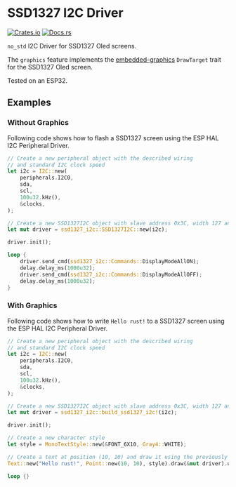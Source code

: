 # SSD1327 I2C Driver

[![Crates.io](https://img.shields.io/crates/v/ssd1327-i2c.svg)](https://crates.io/crates/ssd1327-i2c)
[![Docs.rs](https://img.shields.io/docsrs/ssd1327-i2c.svg)](https://docs.rs/ssd1327-i2c)

`no_std` I2C Driver for SSD1327 Oled screens.

The `graphics` feature implements the [embedded-graphics](https://crates.io/crates/embedded-graphics) `DrawTarget` trait for the SSD1327 Oled screen.

Tested on an ESP32.

## Examples

### Without Graphics
Following code shows how to flash a SSD1327 screen using the ESP HAL I2C Peripheral Driver.

```rust
// Create a new peripheral object with the described wiring
// and standard I2C clock speed
let i2c = I2C::new(
    peripherals.I2C0,
    sda,
    scl,
    100u32.kHz(),
    &clocks,
);

// Create a new SSD1327I2C object with slave address 0x3C, width 127 and height 127
let mut driver = ssd1327_i2c::SSD1327I2C::new(i2c);

driver.init();

loop {
    driver.send_cmd(ssd1327_i2c::Commands::DisplayModeAllON);
    delay.delay_ms(1000u32);
    driver.send_cmd(ssd1327_i2c::Commands::DisplayModeAllOFF);
    delay.delay_ms(1000u32);
}
```

### With Graphics
Following code shows how to write `Hello rust!` to a SSD1327 screen using the ESP HAL I2C Peripheral Driver.

```rust
// Create a new peripheral object with the described wiring
// and standard I2C clock speed
let i2c = I2C::new(
    peripherals.I2C0,
    sda,
    scl,
    100u32.kHz(),
    &clocks,
);

// Create a new SSD1327I2C object with slave address 0x3C, width 127 and height 127
let mut driver = ssd1327_i2c::build_ssd1327_i2c!(i2c);

driver.init();

// Create a new character style
let style = MonoTextStyle::new(&FONT_6X10, Gray4::WHITE);

// Create a text at position (10, 10) and draw it using the previously defined style
Text::new("Hello rust!", Point::new(10, 10), style).draw(&mut driver).unwrap();

loop {}
```